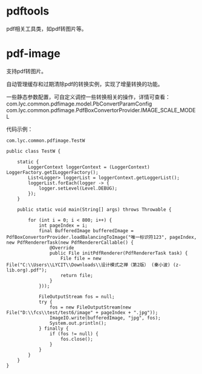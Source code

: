# pdftools
pdf相关工具类，如pdf转图片等。


# pdf-image
支持pdf转图片。

自动管理缓存和过期清除pdf的转换实例，实现了增量转换的功能。

一些静态参数配置，可自定义调控一些转换相关的操作，详情可查看：
com.lyc.common.pdfimage.model.PbConvertParamConfig
com.lyc.common.pdfimage.PdfBoxConvertorProvider.IMAGE_SCALE_MODEL


代码示例：
```
com.lyc.common.pdfimage.TestW

public class TestW {

	static {
		LoggerContext loggerContext = (LoggerContext) LoggerFactory.getILoggerFactory();
		List<Logger> loggerList = loggerContext.getLoggerList();
		loggerList.forEach(logger -> {
			logger.setLevel(Level.DEBUG);
		});
	}

	public static void main(String[] args) throws Throwable {

		for (int i = 0; i < 800; i++) {
			int pageIndex = i;
			final BufferedImage bufferedImage = PdfBoxConvertorProvider.loadBalancingToImage("唯一标识符123", pageIndex, new PdfRendererTask(new PdfRendererCallable() {
				@Override
				public File initPdfRenderer(PdfRendererTask task) {
					File file = new File("C:\\Users\\LYCIT\\Downloads\\设计模式之禅（第2版） (秦小波) (z-lib.org).pdf");
					return file;
				}
			}));

			FileOutputStream fos = null;
			try {
				fos = new FileOutputStream(new File("D:\\fcs\\test/test6/image" + pageIndex + ".jpg"));
				ImageIO.write(bufferedImage, "jpg", fos);
				System.out.println();
			} finally {
				if (fos != null) {
					fos.close();
				}
			}
		}
	}
}
```
